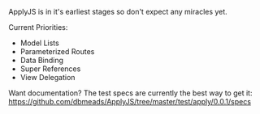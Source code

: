 ApplyJS is in it's earliest stages so don't expect any miracles yet.

Current Priorities:

- Model Lists
- Parameterized Routes
- Data Binding
- Super References
- View Delegation

Want documentation? The test specs are currently the best way to get it: https://github.com/dbmeads/ApplyJS/tree/master/test/apply/0.0.1/specs
